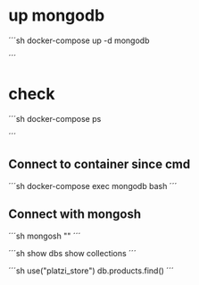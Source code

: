 # up mongodb
´´´sh
docker-compose up -d mongodb

´´´

# check

´´´sh
docker-compose ps

´´´

## Connect to container since cmd
´´´sh
docker-compose exec mongodb bash
´´´

## Connect with mongosh
´´´sh
mongosh ""
´´´

´´´sh
show dbs
show collections
´´´

´´´sh
use("platzi_store")
db.products.find()
´´´